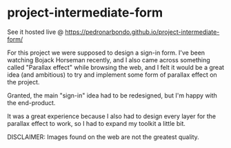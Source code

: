 # project-intermediate-form
See it hosted live @ https://pedronarbondo.github.io/project-intermediate-form/

For this project we were supposed to design a sign-in form.
I've been watching Bojack Horseman recently, and I also came across something called "Parallax effect" while browsing the web, and I felt it would be a great idea (and ambitious) to try and implement some form of parallax effect on the project.

Granted, the main "sign-in" idea had to be redesigned, but I'm happy with the end-product.

It was a great experience because I also had to design every layer for the parallax effect to work, so I had to expand my toolkit a little bit.


DISCLAIMER: Images found on the web are not the greatest quality.
